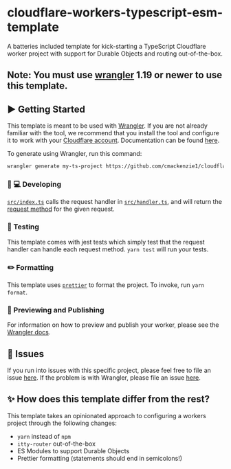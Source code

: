 # cloudflare-workers-typescript-esm-template

A batteries included template for kick-starting a TypeScript Cloudflare worker project with support for Durable Objects
and routing out-of-the-box.

## Note: You must use [wrangler](https://developers.cloudflare.com/workers/cli-wrangler/install-update) 1.19 or newer to use this template.

## ▶️ Getting Started

This template is meant to be used with [Wrangler](https://github.com/cloudflare/wrangler). If you are not already
familiar with the tool, we recommend that you install the tool and configure it to work with
your [Cloudflare account](https://dash.cloudflare.com). Documentation can be
found [here](https://developers.cloudflare.com/workers/tooling/wrangler/).

To generate using Wrangler, run this command:

```bash
wrangler generate my-ts-project https://github.com/cmackenzie1/cloudflare-workers-typescript-esm-template
```

### 👩 💻 Developing

[`src/index.ts`](./src/index.ts) calls the request handler in [`src/handler.ts`](./src/handler.ts), and will return
the [request method](https://developer.mozilla.org/en-US/docs/Web/API/Request/method) for the given request.

### 🧪 Testing

This template comes with jest tests which simply test that the request handler can handle each request
method. `yarn test` will run your tests.

### ✏️ Formatting

This template uses [`prettier`](https://prettier.io/) to format the project. To invoke, run `yarn format`.

### 👀 Previewing and Publishing

For information on how to preview and publish your worker, please see
the [Wrangler docs](https://developers.cloudflare.com/workers/tooling/wrangler/commands/#publish).

## 🤢 Issues

If you run into issues with this specific project, please feel free to file an
issue [here](https://github.com/cloudflare/worker-typescript-template/issues). If the problem is with Wrangler, please
file an issue [here](https://github.com/cloudflare/wrangler/issues).

## ✨ How does this template differ from the rest?

This template takes an opinionated approach to configuring a workers project through the following changes:

- `yarn` instead of `npm`
- `itty-router` out-of-the-box
- ES Modules to support Durable Objects
- Prettier formatting (statements should end in semicolons!)